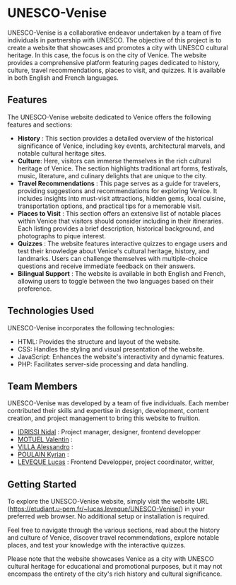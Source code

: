 
# UNESCO-Venise
UNESCO-Venise is a collaborative endeavor undertaken by a team of five individuals in partnership with UNESCO. The objective of this project is to create a website that showcases and promotes a city with UNESCO cultural heritage. In this case, the focus is on the city of Venice. The website provides a comprehensive platform featuring pages dedicated to history, culture, travel recommendations, places to visit, and quizzes. It is available in both English and French languages.

## Features
The UNESCO-Venise website dedicated to Venice offers the following features and sections:

* **History** : This section provides a detailed overview of the historical significance of Venice, including key events, architectural marvels, and notable cultural heritage sites.
* **Culture**: Here, visitors can immerse themselves in the rich cultural heritage of Venice. The section highlights traditional art forms, festivals, music, literature, and culinary delights that are unique to the city.
* **Travel Recommendations** : This page serves as a guide for travelers, providing suggestions and recommendations for exploring Venice. It includes insights into must-visit attractions, hidden gems, local cuisine, transportation options, and practical tips for a memorable visit.
* **Places to Visit** : This section offers an extensive list of notable places within Venice that visitors should consider including in their itineraries. Each listing provides a brief description, historical background, and photographs to pique interest.
* **Quizzes** : The website features interactive quizzes to engage users and test their knowledge about Venice's cultural heritage, history, and landmarks. Users can challenge themselves with multiple-choice questions and receive immediate feedback on their answers.
* **Bilingual Support** : The website is available in both English and French, allowing users to toggle between the two languages based on their preference.

## Technologies Used
UNESCO-Venise incorporates the following technologies:

* HTML: Provides the structure and layout of the website.
* CSS: Handles the styling and visual presentation of the website.
* JavaScript: Enhances the website's interactivity and dynamic features.
* PHP: Facilitates server-side processing and data handling.

## Team Members
UNESCO-Venise was developed by a team of five individuals. Each member contributed their skills and expertise in design, development, content creation, and project management to bring this website to fruition.

* [IDRISSI Nidal](https://github.com/Meledit/ "Nidal") : Project manager, designer, frontend developper
* [MOTUEL Valentin](https://github.com/Newvall/ "Valentin") : 
* [VILLA Alessandro](https://github.com/Aless77/ "Alessandro") :
* [POULAIN Kyrian](https://github.com/ "Kyrian") :
* [LEVEQUE Lucas](https://github.com/Liixray/ "Lucas") : Frontend Developper, project coordinator, writter, 

## Getting Started
To explore the UNESCO-Venise website, simply visit the website URL (https://etudiant.u-pem.fr/~lucas.leveque/UNESCO-Venise/) in your preferred web browser. No additional setup or installation is required.

Feel free to navigate through the various sections, read about the history and culture of Venice, discover travel recommendations, explore notable places, and test your knowledge with the interactive quizzes.


Please note that the website showcases Venice as a city with UNESCO cultural heritage for educational and promotional purposes, but it may not encompass the entirety of the city's rich history and cultural significance.
